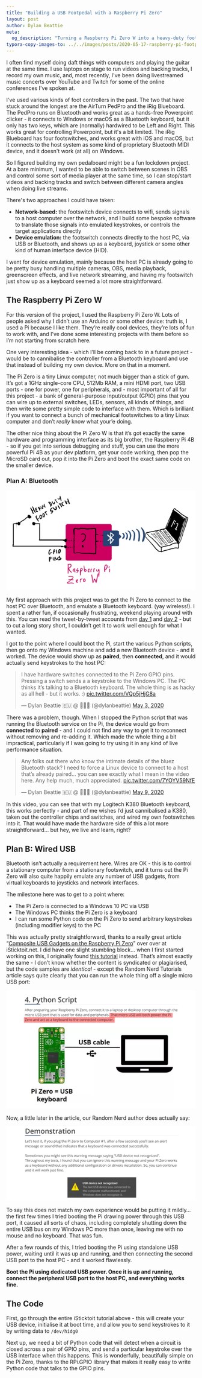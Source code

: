 ```yaml
---
title: "Building a USB Footpedal with a Raspberry Pi Zero"
layout: post
author: Dylan Beattie
meta: 
  og_description: "Turning a Raspberry Pi Zero W into a heavy-duty footswitch controller that emulates a USB keyboard."
typora-copy-images-to: ../../images/posts/2020-05-17-raspberry-pi-footpedal
---
```


I often find myself doing daft things with computers and playing the guitar at the same time. I use laptops on stage to run videos and backing tracks, I record my own music, and, most recently, I've been doing livestreamed music concerts over YouTube and Twitch for some of the online conferences I've spoken at.

I've used various kinds of foot controllers in the past. The two that have stuck around the longest are the AirTurn PedPro and the iRig Blueboard. The PedPro runs on Bluetooth and works great as a hands-free Powerpoint clicker - it connects to Windows or macOS as a Bluetooth keyboard, but it only has two keys, which are (normally) hardwired to be Left and Right. This works great for controlling Powerpoint, but it's a bit limited. The iRig Blueboard has four footswitches, and works great with iOS and macOS, but it connects to the host system as some kind of proprietary Bluetooth MIDI device, and it doesn't work (at all) on Windows.

So I figured building my own pedalboard might be a fun lockdown project. At a bare minimum, I wanted to be able to switch between scenes in OBS and control some sort of media player at the same time, so I can stop/start videos and backing tracks and switch between different camera angles when doing live streams.

There's two approaches I could have  taken:

* **Network-based:** the footswitch device connects to wifi, sends signals to a host computer over the network, and I build some bespoke software to translate those signals into emulated keystrokes, or controls the target applications directly
* **Device emulation:** the footswitch connects directly to the host PC, via USB or Bluetooth, and shows up as a keyboard, joystick or some other kind of human interface device (HID).

I went for device emulation, mainly because the host PC is already going to be pretty busy handling multiple cameras, OBS, media playback, greenscreen effects, and live network streaming, and having my footswitch just show up as a keyboard seemed a lot more straightforward.

## The Raspberry Pi Zero W

For this version of the project, I used the Raspberry Pi Zero W. Lots of people asked why I didn’t use an Arduino or some other device: truth is, I used a Pi because I like them. They’re really cool devices, they’re lots of fun to work with, and I’ve done some interesting projects with them before so I’m not starting from scratch here. 

One very interesting idea - which I’ll be coming back to in a future project - would be to cannibalise the controller from a Bluetooth keyboard and use that instead of building my own device. More on that in a moment.

The Pi Zero is a tiny Linux computer, not much bigger than a stick of gum. It’s got a 1GHz single-core CPU, 512Mb RAM, a mini HDMI port, two USB ports - one for power, one for peripherals, and - most important of all for this project - a bank of general-purpose input/output (GPIO) pins that you can wire up to external switches, LEDs, sensors, all kinds of things, and then write some pretty simple code to interface with them. Which is brilliant if you want to connect a bunch of mechanical footswitches to a tiny Linux computer and don’t *really* know what your’e doing.

The other nice thing about the Pi Zero W is that it’s got exactly the same hardware and programming interface as its big brother, the Raspberry Pi 4B - so if you get into serious debugging and stuff, you can use the more powerful Pi 4B as your dev platform, get your code working, then pop the MicroSD card out, pop it into the Pi Zero and boot the exact same code on the smaller device.

### Plan A: Bluetooth

![Image](../../images/posts/2020-05-17-raspberry-pi-footpedal/EXBPCCoWoAEHpK4.jpg)

My first approach with this project was to get the Pi Zero to connect to the host PC over Bluetooth, and emulate a Bluetooth keyboard. (yay wireless!). I spent a rather fun, if occasionally frustrating, weekend playing around with this. You can read the tweet-by-tweet accounts from [day 1](https://twitter.com/dylanbeattie/status/1256593530279145472) and [day 2](https://twitter.com/dylanbeattie/status/1256899500242804737) -  but to cut a long story short, I couldn’t get it to work well enough for what I wanted. 

I got to the point where I could boot the Pi, start the various Python scripts, then go onto my Windows machine and add a new Bluetooth device - and it worked. The device would show up as **paired**, then **connected**, and it would actually send keystrokes to the host PC:

<blockquote class="twitter-tweet"><p lang="en" dir="ltr">I have hardware switches connected to the Pi Zero GPIO pins. Pressing a switch sends a a keystroke to the Windows PC. The PC thinks it’s talking to a Bluetooth keyboard. The whole thing is as hacky as all hell - but it works. :) <a href="https://t.co/VQp5jHjG8a">pic.twitter.com/VQp5jHjG8a</a></p>&mdash; Dylan Beattie 🇪🇺 @ 🏡🔑🔽 (@dylanbeattie) <a href="https://twitter.com/dylanbeattie/status/1257017418351812608?ref_src=twsrc%5Etfw">May 3, 2020</a></blockquote> <script async src="https://platform.twitter.com/widgets.js" charset="utf-8"></script>

There was a problem, though. When I stopped the Python script that was running the Bluetooth service on the Pi, the device would go from **connected** to **paired** - and I could not find any way to get it to reconnect without removing and re-adding it. Which made the whole thing a bit impractical, particularly if I was going to try using it in any kind of live performance situation.

<blockquote class="twitter-tweet"><p lang="en" dir="ltr">Any folks out there who know the intimate details of the bluez Bluetooth stack? I need to force a Linux device to connect to a host that’s already paired... you can see exactly what I mean in the video here. Any help much, much appreciated. <a href="https://t.co/7YOYV59NfE">pic.twitter.com/7YOYV59NfE</a></p>&mdash; Dylan Beattie 🇪🇺 @ 🏡🔑🔽 (@dylanbeattie) <a href="https://twitter.com/dylanbeattie/status/1259265653296463882?ref_src=twsrc%5Etfw">May 9, 2020</a></blockquote> <script async src="https://platform.twitter.com/widgets.js" charset="utf-8"></script>  

In this video, you can see that with my Logitech K380 Bluetooth keyboard, this works perfectly - and part of me wishes I’d just cannibalised a K380, taken out the controller chips and switches, and wired my own footswitches into it. That would have made the hardware side of this a lot more straightforward… but hey, we live and learn, right?

## Plan B: Wired USB

Bluetooth isn’t actually a requirement here. Wires are OK - this is to control a stationary computer from a stationary footswitch, and it turns out the Pi Zero will also quite happily emulate any number of USB gadgets, from virtual keyboards to joysticks and network interfaces.

The milestone here was to get to a point where:

* The Pi Zero is connected to a Windows 10 PC via USB
* The Windows PC thinks the Pi Zero is a keyboard
* I can run some Python code on the Pi Zero to send arbitrary keystrokes (including modifier keys) to the PC

This was actually pretty straightforward, thanks to a really great article “[Composite USB Gadgets on the Raspberry Pi Zero]()” over over at iSticktoit.net. I did have one slight stumbling block… when I first started working on this, I originally found [this tutorial](https://randomnerdtutorials.com/raspberry-pi-zero-usb-keyboard-hid/) instead.  That’s almost exactly the same - I don’t know whether the content is syndicated or plagiarised, but the code samples are *identical* - except the Random Nerd Tutorials article says quite clearly that you can run the whole thing off a single micro USB port:

![image-20200517163434097](../../images/posts/2020-05-17-raspberry-pi-footpedal/image-20200517163434097.png)



Now, a little later in the article, our Random Nerd author does actually say:

![image-20200517163507995](../../images/posts/2020-05-17-raspberry-pi-footpedal/image-20200517163507995.png)

To say this does not match my own experience would be putting it mildly… the first few times I tried booting the Pi drawing power through this USB port, it caused all sorts of chaos, including completely shutting down the entire USB bus on my Windows PC more than once, leaving me with no mouse and no keyboard. That was fun.

After a few rounds of this, I tried booting the Pi using standalone USB power, waiting until it was up and running, and then connecting the second USB port to the host PC - and it worked flawlessly.

**Boot the Pi using dedicated USB power. Once it is up and running, connect the peripheral USB port to the host PC, and everything works fine.**

## The Code

First, go through the entire iSticktoit tutorial above - this will create your USB device, initialise it at boot time, and allow you to send keystrokes to it by writing data to `/dev/hidg0`

Next up, we need a bit of Python code that will detect when a circuit is closed across a pair of GPIO pins, and send a particular keystroke over the USB interface when this happens. This is wonderfully, beautifully simple on the Pi Zero, thanks to the RPi.GPIO library that makes it really easy to write Python code that talks to the GPIO pins.



